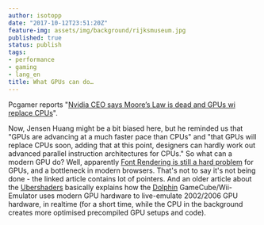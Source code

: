 ```yaml
---
author: isotopp
date: "2017-10-12T23:51:20Z"
feature-img: assets/img/background/rijksmuseum.jpg
published: true
status: publish
tags:
- performance
- gaming
- lang_en
title: What GPUs can do…
---
```

Pcgamer reports "[Nvidia CEO says Moore’s Law is dead and GPUs wi replace CPUs](http://www.pcgamer.com/nvidia-ceo-says-moores-law-is-dead-and-gpus-will-replace-cpus/)".

Now, Jensen Huang might be a bit biased here, but he reminded us that "GPUs
are advancing at a much faster pace than CPUs" and "that GPUs will replace
CPUs soon, adding that at this point, designers can hardly work out advanced
parallel instruction architectures for CPUs." So what can a modern GPU do?
Well, apparently [Font Rendering is still a hard problem](https://aras-p.info/blog/2017/02/15/Font-Rendering-is-Getting-Interesting/)
for GPUs, and a bottleneck in modern browsers. That's not to say it's not
being done - the linked article contains lot of pointers. And an older
article about the
[Ubershaders](https://dolphin-emu.org/blog/2017/07/30/ubershaders/)
basically explains how the
[Dolphin](https://de.wikipedia.org/wiki/Dolphin_(Emulator))
GameCube/Wii-Emulator uses modern GPU hardware to live-emulate 2002/2006 GPU
hardware, in realtime (for a short time, while the CPU in the background
creates more optimised precompiled GPU setups and code).
